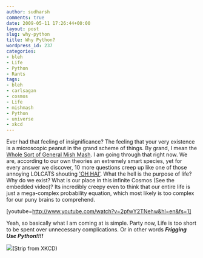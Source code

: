 ```yaml
---
author: sudharsh
comments: true
date: 2009-05-11 17:26:44+00:00
layout: post
slug: why-python
title: Why Python?
wordpress_id: 237
categories:
- bleh
- Life
- Python
- Rants
tags:
- bleh
- carlsagan
- cosmos
- Life
- mishmash
- Python
- universe
- xkcd
---
```


Ever had that feeling of insignificance? The feeling that your very existence is a microscopic peanut in the grand scheme of things. By grand, I mean the [Whole Sort of General Mish Mash](http://hhgproject.org/entries/wsogmm.html). I am going through that right now. We are, according to our own theories an extremely smart species, yet for every answer we discover, 10 more questions creep up like one of those annoying LOLCATS shouting ['OH HAI'](http://icanhascheezburger.com/2009/03/02/funny-pictures-ohai-2/). What the hell is the purpose of life? Why do we exist? What is our place in this infinite Cosmos (See the embedded video)? Its incredibly creepy even to think that our entire life is just a mega-complex probability equation, which most likely is too complex for our puny brains to comprehend.

[youtube=http://www.youtube.com/watch?v=2pfwY2TNehw&hl=en&fs=1]

Yeah, so basically what I am coming at is simple. Party now, Life is too short to be spent over unnecessary complications. Or in other words **_Frigging Use Python!!!!_**


[![](http://imgs.xkcd.com/comics/python.png)](http://imgs.xkcd.com/comics/python.png)(Strip from XKCD)
